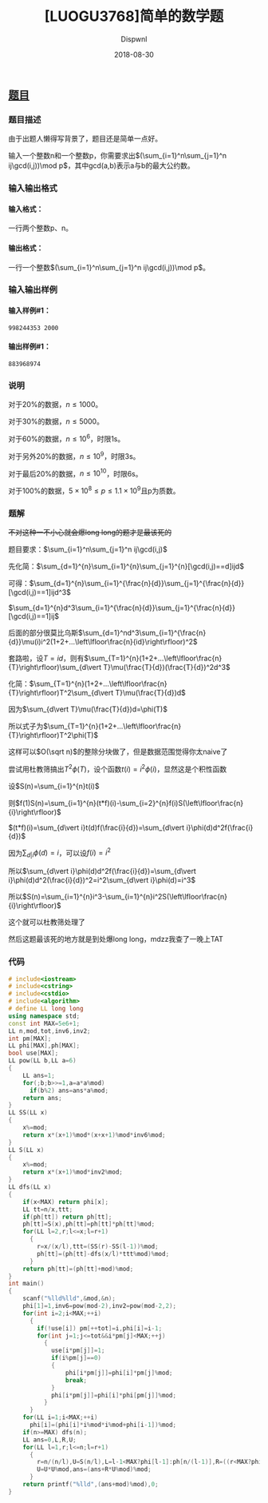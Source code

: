 ﻿---
layout:     post
title:      "[LUOGU3768]简单的数学题"
date:       2018-08-30
author:     "Dispwnl"
header-img: "img/used/4333.jpg"
catalog: true
tags:
    - 杜教筛
    - 莫比乌斯反演
---
## [题目](https://www.luogu.org/problemnew/show/P3768)
### 题目描述
由于出题人懒得写背景了，题目还是简单一点好。

输入一个整数n和一个整数p，你需要求出$(\sum_{i=1}^n\sum_{j=1}^n ij\gcd(i,j))\mod p$，其中gcd(a,b)表示a与b的最大公约数。

### 输入输出格式
#### 输入格式：
一行两个整数p、n。

#### 输出格式：
一行一个整数$(\sum_{i=1}^n\sum_{j=1}^n ij\gcd(i,j))\mod p$。

### 输入输出样例
#### 输入样例#1：
``` 
998244353 2000
```
#### 输出样例#1： 
```
883968974
```
### 说明
对于20%的数据，$n \leq 1000$。

对于30%的数据，$n \leq 5000$。

对于60%的数据，$n \leq 10^6$，时限1s。

对于另外20%的数据，$n \leq 10^9$，时限3s。

对于最后20%的数据，$n \leq 10^{10}$，时限6s。

对于100%的数据，$5 \times 10^8 \leq p \leq 1.1 \times 10^9$且p为质数。

### 题解

~~不对这种一不小心就会爆long long的题才是最该死的~~

题目要求：$\sum_{i=1}^n\sum_{j=1}^n ij\gcd(i,j)$

先化简：$\sum_{d=1}^{n}\sum_{i=1}^{n}\sum_{j=1}^{n}[\gcd(i,j)==d]ijd$

可得：$\sum_{d=1}^{n}\sum_{i=1}^{\frac{n}{d}}\sum_{j=1}^{\frac{n}{d}}[\gcd(i,j)==1]ijd^3$

$\sum_{d=1}^{n}d^3\sum_{i=1}^{\frac{n}{d}}\sum_{j=1}^{\frac{n}{d}}[\gcd(i,j)==1]ij$

后面的部分很莫比乌斯$\sum_{d=1}^nd^3\sum_{i=1}^{\frac{n}{d}}\mu(i)i^2(1+2+...\left\lfloor\frac{n}{id}\right\rfloor)^2$

套路啦，设$T=id$，则有$\sum_{T=1}^{n}(1+2+...\left\lfloor\frac{n}{T}\right\rfloor)\sum_{d\vert T}\mu(\frac{T}{d})(\frac{T}{d})^2d^3$

化简：$\sum_{T=1}^{n}(1+2+...\left\lfloor\frac{n}{T}\right\rfloor)T^2\sum_{d\vert T}\mu(\frac{T}{d})d$

因为$\sum_{d\vert T}\mu(\frac{T}{d})d=\phi(T)$

所以式子为$\sum_{T=1}^{n}(1+2+...\left\lfloor\frac{n}{T}\right\rfloor)T^2\phi(T)$

这样可以$O(\sqrt n)$的整除分块做了，但是数据范围觉得你太naive了

尝试用杜教筛搞出$T^2\phi(T)$，设个函数$t(i)=i^2\phi(i)$，显然这是个积性函数

设$S(n)=\sum_{i=1}^{n}t(i)$

则$f(1)S(n)=\sum_{i=1}^{n}(t*f)(i)-\sum_{i=2}^{n}f(i)S(\left\lfloor\frac{n}{i}\right\rfloor)$

$(t*f)(i)=\sum_{d\vert i}t(d)f(\frac{i}{d})=\sum_{d\vert i}\phi(d)d^2f(\frac{i}{d})$

因为$\sum_{d\vert i}\phi(d)=i$，可以设$f(i)=i^2$

所以$\sum_{d\vert i}\phi(d)d^2f(\frac{i}{d})=\sum_{d\vert i}\phi(d)d^2(\frac{i}{d})^2=i^2\sum_{d\vert i}\phi(d)=i^3$

所以$S(n)=\sum_{i=1}^{n}i^3-\sum_{i=1}^{n}i^2S(\left\lfloor\frac{n}{i}\right\rfloor)$

这个就可以杜教筛处理了

然后这题最该死的地方就是到处爆long long，mdzz我查了一晚上TAT

### 代码
```cpp
# include<iostream>
# include<cstring>
# include<cstdio>
# include<algorithm>
# define LL long long
using namespace std;
const int MAX=5e6+1;
LL n,mod,tot,inv6,inv2;
int pm[MAX];
LL phi[MAX],ph[MAX];
bool use[MAX];
LL pow(LL b,LL a=6)
{
	LL ans=1;
	for(;b;b>>=1,a=a*a%mod)
	  if(b%2) ans=ans*a%mod;
	return ans;
}
LL SS(LL x)
{
	x%=mod;
	return x*(x+1)%mod*(x+x+1)%mod*inv6%mod;
}
LL S(LL x)
{
	x%=mod;
	return x*(x+1)%mod*inv2%mod;
}
LL dfs(LL x)
{
	if(x<MAX) return phi[x];
	LL tt=n/x,ttt;
	if(ph[tt]) return ph[tt];
	ph[tt]=S(x),ph[tt]=ph[tt]*ph[tt]%mod;
	for(LL l=2,r;l<=x;l=r+1)
	  {
	  	r=x/(x/l),ttt=(SS(r)-SS(l-1))%mod;
	  	ph[tt]=(ph[tt]-dfs(x/l)*ttt%mod)%mod;
	  }
	return ph[tt]=(ph[tt]+mod)%mod;
}
int main()
{
	scanf("%lld%lld",&mod,&n);
	phi[1]=1,inv6=pow(mod-2),inv2=pow(mod-2,2);
	for(int i=2;i<MAX;++i)
	  {
	  	if(!use[i]) pm[++tot]=i,phi[i]=i-1;
	  	for(int j=1;j<=tot&&i*pm[j]<MAX;++j)
	  	  {
	  	  	use[i*pm[j]]=1;
	  	  	if(i%pm[j]==0)
	  	  	{
	  	  		phi[i*pm[j]]=phi[i]*pm[j]%mod;
	  	  		break;
			}
			phi[i*pm[j]]=phi[i]*phi[pm[j]]%mod;
		  }
	  }
	for(LL i=1;i<MAX;++i)
	  phi[i]=(phi[i]*i%mod*i%mod+phi[i-1])%mod;
	if(n>=MAX) dfs(n);
	LL ans=0,L,R,U;
	for(LL l=1,r;l<=n;l=r+1)
	  {
	  	r=n/(n/l),U=S(n/l),L=l-1<MAX?phi[l-1]:ph[n/(l-1)],R=((r<MAX?phi[r]:ph[n/r])-L)%mod;
	  	U=U*U%mod,ans=(ans+R*U%mod)%mod;
	  }
	return printf("%lld",(ans+mod)%mod),0;
}
```
